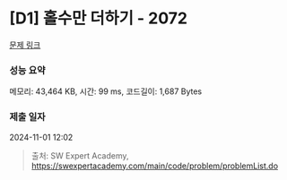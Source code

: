 # [D1] 홀수만 더하기 - 2072 

[문제 링크](https://swexpertacademy.com/main/code/problem/problemDetail.do?contestProbId=AV5QSEhaA5sDFAUq) 

### 성능 요약

메모리: 43,464 KB, 시간: 99 ms, 코드길이: 1,687 Bytes

### 제출 일자

2024-11-01 12:02



> 출처: SW Expert Academy, https://swexpertacademy.com/main/code/problem/problemList.do